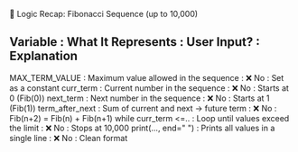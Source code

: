 🧠 Logic Recap: Fibonacci Sequence (up to 10,000)

Variable             : What It Represents                               : User Input? : Explanation
------------------------------------------------------------------------------------------------------------
MAX_TERM_VALUE       : Maximum value allowed in the sequence            : ❌ No        : Set as a constant
curr_term            : Current number in the sequence                   : ❌ No        : Starts at 0 (Fib(0))
next_term            : Next number in the sequence                      : ❌ No        : Starts at 1 (Fib(1))
term_after_next      : Sum of current and next → future term            : ❌ No        : Fib(n+2) = Fib(n) + Fib(n+1)
while curr_term <=.. : Loop until values exceed the limit               : ❌ No        : Stops at 10,000
print(..., end=" ")  : Prints all values in a single line               : ❌ No        : Clean format
